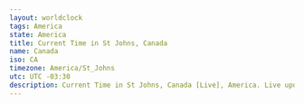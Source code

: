 ```yaml
---
layout: worldclock
tags: America
state: America
title: Current Time in St Johns, Canada
name: Canada
iso: CA
timezone: America/St_Johns
utc: UTC -03:30
description: Current Time in St Johns, Canada [Live], America. Live update now time in St Johns, timezone America/St_Johns, UTC -03:30, Country ISO code & Current Local Time.
---
```


